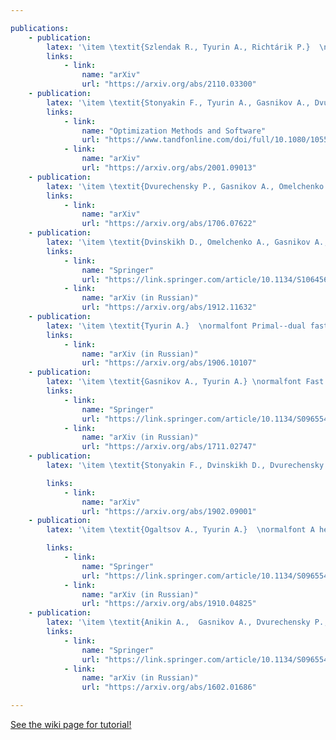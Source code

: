 ```yaml
---

publications:
    - publication:
        latex: '\item \textit{Szlendak R., Tyurin A., Richtárik P.}  \normalfont Permutation Compressors for Provably Faster Distributed Nonconvex Optimization // In International Conference on Learning Representations. 2022. (ICLR 2022)'
        links:
            - link: 
                name: "arXiv"
                url: "https://arxiv.org/abs/2110.03300"
    - publication:
        latex: '\item \textit{Stonyakin F., Tyurin A., Gasnikov A., Dvurechensky P., Agafonov A., Dvinskikh D., Alkousa M., Pasechnyuk D., Artamonov S., Piskunova V.}  \normalfont Inexact model: a framework for optimization and variational inequalities // Optimization Methods and Software. 2021. P. 1-47.'
        links:
            - link: 
                name: "Optimization Methods and Software"
                url: "https://www.tandfonline.com/doi/full/10.1080/10556788.2021.1924714"
            - link: 
                name: "arXiv"
                url: "https://arxiv.org/abs/2001.09013"
    - publication:
        latex: '\item \textit{Dvurechensky P., Gasnikov A., Omelchenko A., Tyurin A.}  \normalfont A stable alternative to Sinkhorn’s algorithm for regularized optimal transport // Lecture Notes in Computer Science. 2020. V. 12095. P. 406-423.'
        links:
            - link: 
                name: "arXiv"
                url: "https://arxiv.org/abs/1706.07622"
    - publication:
        latex: '\item \textit{Dvinskikh D., Omelchenko A., Gasnikov A., Tyurin A.} \normalfont Accelerated gradient sliding for minimizing the sum of functions // Doklady Mathematics. 2020. V. 101. N. 3. P. 244-246.'
        links:
            - link: 
                name: "Springer"
                url: "https://link.springer.com/article/10.1134/S1064562420030084"
            - link: 
                name: "arXiv (in Russian)"
                url: "https://arxiv.org/abs/1912.11632"
    - publication:
        latex: '\item \textit{Tyurin A.}  \normalfont Primal--dual fast gradient method with a model // Computer Research and Modeling. 2020. V. 12, N. 2. P. 263--274. (in russian)'
        links:
            - link: 
                name: "arXiv (in Russian)"
                url: "https://arxiv.org/abs/1906.10107"
    - publication:
        latex: '\item \textit{Gasnikov A., Tyurin A.} \normalfont Fast gradient descent for convex minimization problems with an oracle producing a (delta, L)-model of function at the requested point   // Computational Mathematics and Mathematical Physics. 2019. V. 59. N. 7. P. 1085--1097. (main co-author; alphabetical order).'
        links:
            - link: 
                name: "Springer"
                url: "https://link.springer.com/article/10.1134/S0965542519070078"
            - link: 
                name: "arXiv (in Russian)"
                url: "https://arxiv.org/abs/1711.02747"
    - publication:
        latex: '\item \textit{Stonyakin F., Dvinskikh D., Dvurechensky P., Kroshnin A., Kuznetsova O., Agafonov A., Gasnikov A., Tyurin A., Uribe C., Pasechnyuk D., Artamonov S.} \normalfont Gradient methods for problems with inexact model of the objective // Lecture Notes in Computer Science. 2019. V. 11548. P. 97--114.'

        links:
            - link: 
                name: "arXiv"
                url: "https://arxiv.org/abs/1902.09001"
    - publication:
        latex: '\item \textit{Ogaltsov A., Tyurin A.}  \normalfont A heuristic adaptive fast gradient method in stochastic optimization problems // Computational Mathematics and Mathematical Physics. 2019. V. 60. N. 7. P. 1108--1115 (main co-author, alphabetical order).'

        links:
            - link: 
                name: "Springer"
                url: "https://link.springer.com/article/10.1134/S0965542520070088"
            - link: 
                name: "arXiv (in Russian)"
                url: "https://arxiv.org/abs/1910.04825"
    - publication:
        latex: '\item \textit{Anikin A.,  Gasnikov A., Dvurechensky P., Tyurin A., Chernov A.} \normalfont Dual approaches to the minimization of strongly convex functionals with a simple structure under affine constraints // Computational Mathematics and Mathematical Physics. 2017. V. 57. N. 8. P. 1262--1276.'
        links:
            - link: 
                name: "Springer"
                url: "https://link.springer.com/article/10.1134/S0965542517080048"
            - link: 
                name: "arXiv (in Russian)"
                url: "https://arxiv.org/abs/1602.01686"

---
```



[See the wiki page for tutorial!](https://github.com/hadisinaee/avicenna/wiki)